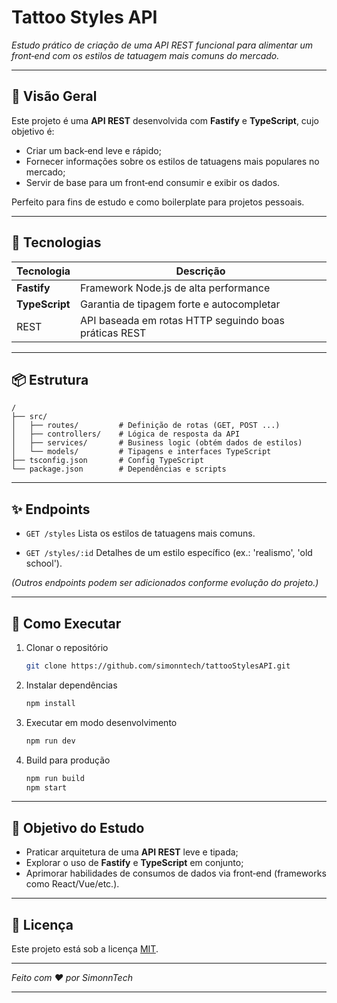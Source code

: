 # Tattoo Styles API

*Estudo prático de criação de uma API REST funcional para alimentar um front‑end com os estilos de tatuagem mais comuns do mercado.*


---

## 🚀 Visão Geral

Este projeto é uma **API REST** desenvolvida com **Fastify** e **TypeScript**, cujo objetivo é:

* Criar um back‑end leve e rápido;
* Fornecer informações sobre os estilos de tatuagens mais populares no mercado;
* Servir de base para um front‑end consumir e exibir os dados.

Perfeito para fins de estudo e como boilerplate para projetos pessoais.

---

## 💠 Tecnologias

| Tecnologia     | Descrição                                             |
| -------------- | ----------------------------------------------------- |
| **Fastify**    | Framework Node.js de alta performance                 |
| **TypeScript** | Garantia de tipagem forte e autocompletar             |
| REST           | API baseada em rotas HTTP seguindo boas práticas REST |

---

## 📦 Estrutura

```
/
├── src/
│   ├── routes/         # Definição de rotas (GET, POST ...)
│   ├── controllers/    # Lógica de resposta da API
│   ├── services/       # Business logic (obtém dados de estilos)
│   └── models/         # Tipagens e interfaces TypeScript
├── tsconfig.json       # Config TypeScript
└── package.json        # Dependências e scripts
```

---

## ✨ Endpoints

* `GET /styles`
  Lista os estilos de tatuagens mais comuns.

* `GET /styles/:id`
  Detalhes de um estilo específico (ex.: 'realismo', 'old school').

*(Outros endpoints podem ser adicionados conforme evolução do projeto.)*

---

## 🧪 Como Executar

1. Clonar o repositório

   ```bash
   git clone https://github.com/simonntech/tattooStylesAPI.git
   ```

2. Instalar dependências

   ```bash
   npm install
   ```

3. Executar em modo desenvolvimento

   ```bash
   npm run dev
   ```

4. Build para produção

   ```bash
   npm run build
   npm start
   ```

---

## 🎯 Objetivo do Estudo

* Praticar arquitetura de uma **API REST** leve e tipada;
* Explorar o uso de **Fastify** e **TypeScript** em conjunto;
* Aprimorar habilidades de consumos de dados via front‑end (frameworks como React/Vue/etc.).

---


## 📄 Licença

Este projeto está sob a licença [MIT](LICENSE).

---

*Feito com ❤️ por SimonnTech*

---

